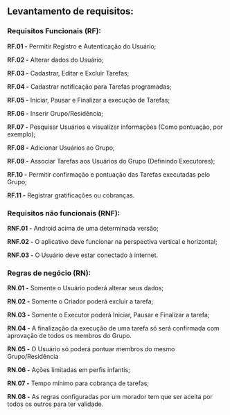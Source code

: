## Levantamento de requisitos: ##
### Requisitos Funcionais (RF): ###

**RF.01 -** Permitir Registro e Autenticação do Usuário;

**RF.02 -** Alterar dados do Usuário;

**RF.03 -** Cadastrar, Editar e Excluir Tarefas;

**RF.04 -** Cadastrar notificação para Tarefas programadas;

**RF.05 -** Iniciar, Pausar e Finalizar a execução de Tarefas;

**RF.06 -** Inserir Grupo/Residência;

**RF.07 -** Pesquisar Usuários e visualizar informações (Como pontuação, por exemplo);

**RF.08 -** Adicionar Usuários ao Grupo;

**RF.09 -** Associar Tarefas aos Usuários do Grupo (Definindo Executores);

**RF.10 -** Permitir confirmação e pontuação das Tarefas executadas pelo Grupo;

**RF.11 -** Registrar gratificações ou cobranças.

### Requisitos não funcionais (RNF): ###

**RNF.01 -** Android acima de uma determinada versão;

**RNF.02 -** O aplicativo deve funcionar na perspectiva vertical e horizontal;

**RNF.03 -** O Usuário deve estar conectado à internet.

### Regras de negócio (RN): ###

**RN.01 -** Somente o Usuário poderá alterar seus dados;

**RN.02 -** Somente o Criador poderá excluir a tarefa;

**RN.03 -** Somente o Executor poderá Iniciar, Pausar e Finalizar a tarefa;

**RN.04 -** A finalização da execução de uma tarefa só será confirmada com aprovação de todos os membros do Grupo.

**RN.05 -** O Usuário só poderá pontuar membros do mesmo Grupo/Residência

**RN.06 -** Ações limitadas em perfis infantis;

**RN.07 -** Tempo mínimo para cobrança de tarefas;

**RN.08 -** As regras configuradas por um morador tem que ser aceita por todos os outros para ter validade.

